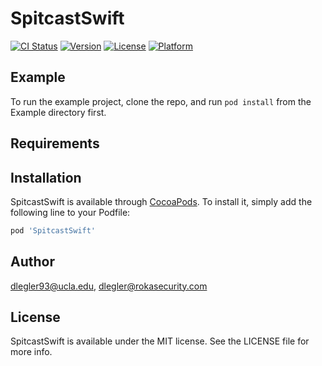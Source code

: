 # SpitcastSwift

[![CI Status](https://img.shields.io/travis/dlegler93@ucla.edu/SpitcastSwift.svg?style=flat)](https://travis-ci.org/dlegler93@ucla.edu/SpitcastSwift)
[![Version](https://img.shields.io/cocoapods/v/SpitcastSwift.svg?style=flat)](https://cocoapods.org/pods/SpitcastSwift)
[![License](https://img.shields.io/cocoapods/l/SpitcastSwift.svg?style=flat)](https://cocoapods.org/pods/SpitcastSwift)
[![Platform](https://img.shields.io/cocoapods/p/SpitcastSwift.svg?style=flat)](https://cocoapods.org/pods/SpitcastSwift)

## Example

To run the example project, clone the repo, and run `pod install` from the Example directory first.

## Requirements

## Installation

SpitcastSwift is available through [CocoaPods](https://cocoapods.org). To install
it, simply add the following line to your Podfile:

```ruby
pod 'SpitcastSwift'
```

## Author

dlegler93@ucla.edu, dlegler@rokasecurity.com

## License

SpitcastSwift is available under the MIT license. See the LICENSE file for more info.
